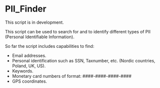 # PII_Finder

This script is in development. 

This script can be used to search for and to identify different types of PII (Personal Identifiable Information).

So far the script includes capabilities to find:
- Email addresses.
- Personal identification such as SSN, Taxnumber, etc. (Nordic countries, Poland, UK, US).
- Keywords.
- Monetary card numbers of format: ####-####-####-####
- GPS coordinates.

